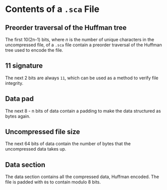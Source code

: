# Contents of a `.sca` File
## Preorder traversal of the Huffman tree
The first 10(2n-1) bits, where *n* is the number of unique characters in the uncompressed file, of a `.sca` file contain a preorder traversal of the Huffman tree used to encode the file. 

## 11 signature
The next 2 bits are always `11`, which can be used as a method to verify file integrity.

## Data pad
The next 8 - n bits of data contain a padding to make the data structured as bytes again.

## Uncompressed file size
The next 64 bits of data contain the number of bytes that the uncompressed data takes up.

## Data section
The data section contains all the compressed data, Huffman encoded. The file is padded with `0`s to contain modulo 8 bits.